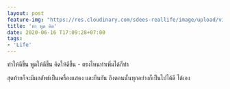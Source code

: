 ```yaml
---
layout: post
feature-img: "https://res.cloudinary.com/sdees-reallife/image/upload/v1555658919/sample_feature_img.png"
title: 'ทำ พูด คิด'
date: 2020-06-16 T17:09:28+07:00
tags:
- 'Life'
---
```

ทำให้ดีขึ้น พูดให้ดีขึ้น คิดให้ดีขึ้น - ตรงไหนทำเพิ่มได้ก็ทำ

<i class="fa fa-child" style="color:plum"></i>

สุดท้ายก็จะมีผลลัพธ์เป็นเครื่องแสดง และยืนยัน ถึงตอนนั้นทุกอย่างก็เป็นไปได้ดี ได้เอง
